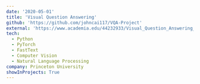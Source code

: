 ```yaml
---
date: '2020-05-01'
title: 'Visual Question Answering'
github: 'https://github.com/johncai117/VQA-Project'
external: 'https://www.academia.edu/44232933/Visual_Question_Answering_using_LSTM_and_ResNet'
tech:
  - Python
  - PyTorch
  - FastText
  - Computer Vision
  - Natural Language Processing
company: Princeton University
showInProjects: True
---
```

